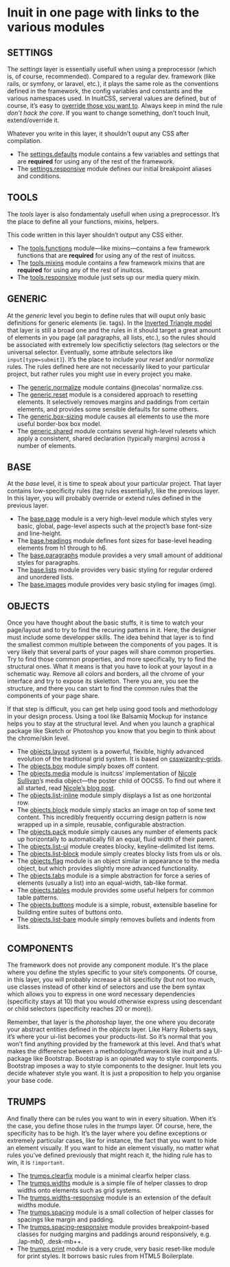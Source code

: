 Inuit in one page with links to the various modules
===================================================

SETTINGS
--------

The *settings* layer is essentially usefull when using a preprocessor (which is, of course, recommended). Compared to a regular dev. framework (like rails, or symfony, or laravel, etc.), it plays the same role as the conventions defined in the framework, the config variables and constants and the various namespaces used. In InuitCSS, serveral values are defined, but of course, it’s easy to [override those you want to](https://github.com/inuitcss/getting-started#modifying-inuitcss). Always keep in mind the rule *don’t hack the core*. If you want to change something, don’t touch Inuit, extend/override it.

Whatever you write in this layer, it shouldn’t ouput any CSS after compilation.

- The [settings.defaults](https://github.com/inuitcss/settings.defaults/blob/master/_settings.defaults.scss) module contains a few variables and settings that are **required** for using any of the rest of the framework.
- The [settings.responsive](https://github.com/inuitcss/settings.responsive/blob/master/_settings.responsive.scss) module defines our initial breakpoint aliases and conditions.

TOOLS
-----

The *tools* layer is also fondamentaly usefull when using a preprocessor. It’s the place to define all your functions, mixins, helpers.

This code written in this layer shouldn’t output any CSS either.

- The [tools.functions](https://github.com/inuitcss/tools.functions/blob/master/_tools.functions.scss) module—like mixins—contains a few framework functions that are **required** for using any of the rest of inuitcss. 
- The [tools.mixins](https://github.com/inuitcss/tools.mixins/blob/master/_tools.mixins.scss) module contains a few framework mixins that are **required** for using any of the rest of inuitcss.
- The [tools.responsive](https://github.com/inuitcss/tools.responsive/blob/master/_tools.responsive.scss) module just sets up our media query mixin.

GENERIC
-------

At the *generic* level you begin to define rules that will ouput only basic definitions for generic elements (ie. tags). In the [Inverted Triangle model](https://www.youtube.com/watch?v=1OKZOV-iLj4) that layer is still a broad one and the rules in it should target a great amount of elements in you page (all paragraphs, all lists, etc.), so the rules should be associated with extremely low specifictiy selectors (tag selectors or the universal selector. Eventually, some attribute selectors like `input[type=submit]`). It’s the place to include your *reset* and/or *normalize* rules. The rules defined here are not necessarily liked to your particular project, but rather rules you might use in every project you make.

- The [generic.normalize](https://github.com/inuitcss/generic.normalize/blob/master/_generic.normalize.scss) module contains @necolas’ normalize.css. 
- The [generic.reset](https://github.com/inuitcss/generic.reset/blob/master/_generic.reset.scss) module is a considered approach to resetting elements. It selectively removes margins and paddings from certain elements, and provides some sensible defaults for some others.
- The [generic.box-sizing](https://github.com/inuitcss/generic.box-sizing/blob/master/_generic.box-sizing.scss) module causes all elements to use the more useful border-box box model.
- The [generic.shared](https://github.com/inuitcss/generic.shared/blob/master/_generic.shared.scss) module contains several high-level rulesets which apply a consistent, shared declaration (typically margins) across a number of elements.

BASE
----

At the *base* level, it is time to speak about your particular project. That layer contains low-specificity rules (tag rules essentially), like the previous layer. In this layer, you will probably override or extend rules defined in the previous layer.

- The [base.page](https://github.com/inuitcss/base.page/blob/master/_base.page.scss) module is a very high-level module which styles very basic, global, page-level aspects such at the project’s base font-size and line-height.
- The [base.headings](https://github.com/inuitcss/base.headings/blob/master/_base.headings.scss) module defines font sizes for base-level heading elements from h1 through to h6.
- The [base.paragraphs](https://github.com/inuitcss/base.paragraphs/blob/master/_base.paragraphs.scss) module provides a very small amount of additional styles for paragraphs.
- The [base.lists](https://github.com/inuitcss/base.lists/blob/master/_base.lists.scss) module provides very basic styling for regular ordered and unordered lists.
- The [base.images](https://github.com/inuitcss/base.images/blob/master/_base.images.scss) module provides very basic styling for images (img).

OBJECTS
-------

Once you have thought about the basic stuffs, it is time to watch your page/layout and to try to find the recuring pattens in it. Here, the designer must include some developper skills. The idea behind that layer is to find the smallest common multiple between the components of you pages. It is very likely that several parts of your pages will share common properties. Try to find those common properties, and more specifically, try to find the structural ones. What it means is that you have to look at your layout in a schematic way. Remove all colors and borders, all the chrome of your interface and try to expose its skeletton. There you are, you see the structure, and there you can start to find the common rules that the components of your page share. 

If that step is difficult, you can get help using good tools and methodology in your design process. Using a tool like Balsamiq Mockup for instance helps you to stay at the structural level. And when you launch a graphical package like Sketch or Photoshop you know that you begin to think about the chrome/skin level.

- The [objects.layout](https://github.com/inuitcss/objects.layout/blob/master/_objects.layout.scss) system is a powerful, flexible, highly advanced evolution of the traditional grid system. It is based on [csswizardry-grids](http://csswizardry.com/csswizardry-grids/).
- The [objects.box](https://github.com/inuitcss/objects.box/blob/master/_objects.box.scss) module simply boxes off content.
- The [objects.media](https://github.com/inuitcss/objects.media/blob/master/_objects.media.scss) module is inuitcss’ implementation of [Nicole Sullivan](https://twitter.com/stubbornella)’s media object—the poster child of OOCSS. To find out where it all started, read [Nicole’s blog post](http://www.stubbornella.org/content/2010/06/25/the-media-object-saves-hundreds-of-lines-of-code/).
- The [objects.list-inline](https://github.com/inuitcss/objects.list-inline/blob/master/_objects.list-inline.scss) module simply displays a list as one horizontal row.
- The [objects.block](https://github.com/inuitcss/objects.block/blob/master/_objects.block.scss) module simply stacks an image on top of some text content. This incredibly frequently occurring design pattern is now wrapped up in a simple, reusable, configurable abstraction.
- The [objects.pack](https://github.com/inuitcss/objects.pack/blob/master/_objects.pack.scss) module simply causes any number of elements pack up horizontally to automatically fill an equal, fluid width of their parent.
- The [objects.list-ui](https://github.com/inuitcss/objects.list-ui/blob/master/_objects.list-ui.scss) module creates blocky, keyline-delimited list items.
- The [objects.list-block](https://github.com/inuitcss/objects.list-block/blob/master/_objects.list-block.scss) module simply creates blocky lists from uls or ols.
- The [objects.flag](https://github.com/inuitcss/objects.flag/blob/master/_objects.flag.scss) module is an object similar in appearance to the media object, but which provides slightly more advanced functionality.
- The [objects.tabs](https://github.com/inuitcss/objects.tabs/blob/master/_objects.tabs.scss) module is a simple abstraction for force a series of elements (usually a list) into an equal-width, tab-like format.
- The [objects.tables](https://github.com/inuitcss/objects.tables/blob/master/_objects.tables.scss) module provides some useful helpers for common table patterns.
- The [objects.buttons](https://github.com/inuitcss/objects.buttons/blob/master/_objects.buttons.scss) module is a simple, robust, extensible baseline for building entire suites of buttons onto.
- The [objects.list-bare](https://github.com/inuitcss/objects.list-bare/blob/master/_objects.list-bare.scss) module simply removes bullets and indents from lists.

COMPONENTS
----------

The framework does not provide any component module. It's the place where you define the styles specific to your site’s components. Of course, in this layer, you will probably increase a bit specificity (but not too much, use classes instead of other kind of selectors and use the bem syntax which allows you to express in one word necessary dependencies (specificity stays at 10) that you would otherwise express using descendant or child selectors (specificity reaches 20 or more)). 

Remember, that layer is the *photoshop* layer, the one where you decorate your abstract entities defined in the *objects* layer. Like Harry Roberts says, it’s where your ui-list becomes your products-list. So it’s normal that you won’t find anything provided by the framework at this level. And that’s what makes the difference between a methodology/framework like inuit and a UI-package like Bootstrap. Bootstrap is an opinated way to style components. Bootstrap imposes a way to style components to the designer. Inuit lets you decide whatever style you want. It is just a proposition to help you organise your base code.  

TRUMPS
------

And finally there can be rules you want to win in every situation. When it’s the case, you define those rules in the *trumps* layer. Of course, here, the specificity has to be high. It’s the layer where you define exceptions or extremely particular cases, like for instance, the fact that you want to hide an element visually. If you want to hide an element visually, no matter what rules you’ve defined previously that might reach it, the hiding rule has to win, it is `!important`.

- The [trumps.clearfix](https://github.com/inuitcss/trumps.clearfix/blob/master/_trumps.clearfix.scss) module is a minimal clearfix helper class.
- The [trumps.widths](https://github.com/inuitcss/trumps.widths/blob/master/_trumps.widths.scss) module is a simple file of helper classes to drop widths onto elements such as grid systems.
- The [trumps.widths-responsive](https://github.com/inuitcss/trumps.widths-responsive/blob/master/_trumps.widths-responsive.scss) module is an extension of the default widths module. 
- The [trumps.spacing](https://github.com/inuitcss/trumps.spacing/blob/master/_trumps.spacing.scss) module is a small collection of helper classes for spacings like margin and padding.
- The [trumps.spacing-responsive](https://github.com/inuitcss/trumps.spacing-responsive/blob/master/_trumps.spacing-responsive.scss) module provides breakpoint-based classes for nudging margins and paddings around responsively, e.g. .lap-mb0, .desk-mb++.
- The [trumps.print](https://github.com/inuitcss/trumps.print/blob/master/_trumps.print.scss) module is a very crude, very basic reset-like module for print styles. It borrows basic rules from HTML5 Boilerplate.
